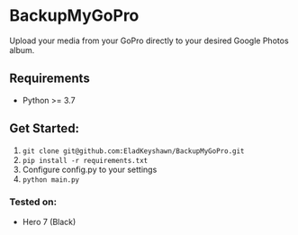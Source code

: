 # BackupMyGoPro 

Upload your media from your GoPro directly to your desired Google Photos album.


## Requirements
* Python >= 3.7 

## Get Started:

1. `git clone git@github.com:EladKeyshawn/BackupMyGoPro.git`
2. `pip install -r requirements.txt`
3.  Configure config.py to your settings
4. `python main.py`

### Tested on:
* Hero 7 (Black)
